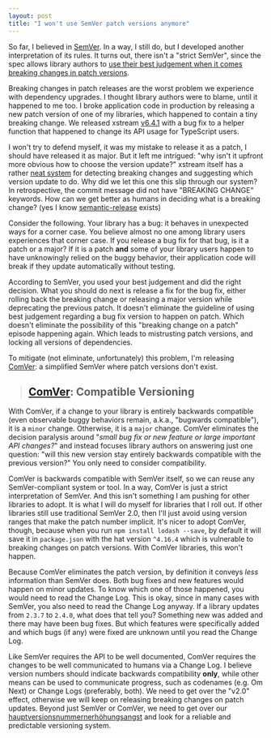 ```yaml
---
layout: post
title: "I won't use SemVer patch versions anymore"
---
```


So far, I believed in [SemVer](http://semver.org/). In a way, I still do, but I developed another interpretation of its rules. It turns out, there isn't a "strict SemVer", since the spec allows library authors to [use their best judgement when it comes breaking changes in patch versions](http://semver.org/#what-if-i-inadvertently-alter-the-public-api-in-a-way-that-is-not-compliant-with-the-version-number-change-ie-the-code-incorrectly-introduces-a-major-breaking-change-in-a-patch-release).

Breaking changes in patch releases are the worst problem we experience with dependency upgrades. I thought library authors were to blame, until it happened to me too. I broke application code in production by releasing a new patch version of one of my libraries, which happened to contain a tiny breaking change. We released xstream [v6.4.1](https://github.com/staltz/xstream/blob/master/CHANGELOG.md#641-2016-09-28) with a bug fix to a helper function that happened to change its API usage for TypeScript users.

I won't try to defend myself, it was my mistake to release it as a patch, I should have released it as major. But it left me intrigued: "why isn't it upfront more obvious how to choose the version update?" xstream itself has a rather [neat system](https://github.com/staltz/xstream/blob/master/tools/check-release.js) for detecting breaking changes and suggesting which version update to do. Why did we let this one this slip through our system? In retrospective, the commit message did not have "BREAKING CHANGE" keywords. How can we get better as humans in deciding what is a breaking change? (yes I know [semantic-release](https://www.npmjs.com/package/semantic-release) exists)

Consider the following. Your library has a bug: it behaves in unexpected ways for a corner case. You believe almost no one among library users experiences that corner case. If you release a bug fix for that bug, is it a patch or a major? If it is a patch **and** some of your library users happen to have unknowingly relied on the buggy behavior, their application code will break if they update automatically without testing.

According to SemVer, you used your best judgement and did the right decision. What you should do next is release a fix for the bug fix, either rolling back the breaking change or releasing a major version while deprecating the previous patch. It doesn't eliminate the guideline of using best judgement regarding a bug fix version to happen on patch. Which doesn't eliminate the possibility of this "breaking change on a patch" episode happening again. Which leads to mistrusting patch versions, and locking all versions of dependencies.

To mitigate (not eliminate, unfortunately) this problem, I'm releasing [ComVer](https://github.com/staltz/comver): a simplified SemVer where patch versions don't exist.

> ## [ComVer](https://github.com/staltz/comver): Compatible Versioning

With ComVer, if a change to your library is entirely backwards compatible (even observable buggy behaviors remain, a.k.a., "bugwards compatible"), it is a `minor` change. Otherwise, it is a `major` change. ComVer eliminates the decision paralysis around "*small bug fix or new feature or large important API changes?*" and instead focuses library authors on answering just one question: "will this new version stay entirely backwards compatible with the previous version?" You only need to consider compatibility.

ComVer is backwards compatible with SemVer itself, so we can reuse any SemVer-compliant system or tool. In a way, ComVer is just a strict interpretation of SemVer. And this isn't something I am pushing for other libraries to adopt. It is what I will do myself for libraries that I roll out. If other libraries still use traditional SemVer 2.0, then I'll just avoid using version ranges that make the patch number implicit. It's nicer to adopt ComVer, though, because when you run `npm install lodash --save`, by default it will save it in `package.json` with the hat version `^4.16.4` which is vulnerable to breaking changes on patch versions. With ComVer libraries, this won't happen.

Because ComVer eliminates the patch version, by definition it conveys *less* information than SemVer does. Both bug fixes and new features would happen on minor updates. To know which one of those happened, you would need to read the Change Log. This is okay, since in many cases with SemVer, you also need to read the Change Log anyway. If a library updates from `2.3.7` to `2.4.0`, what does that tell you? Something new was added and there may have been bug fixes. But which features were specifically added and which bugs (if any) were fixed are unknown until you read the Change Log.

Like SemVer requires the API to be well documented, ComVer requires the changes to be well communicated to humans via a Change Log. I believe version numbers should indicate backwards compatibility **only**, while other means can be used to communicate progress, such as codenames (e.g. Om Next) or Change Logs (preferably, both). We need to get over the "v2.0" effect, otherwise we will keep on releasing breaking changes on patch updates. Beyond just SemVer or ComVer, we need to get over our [hauptversionsnummernerhöhungsangst](https://youtu.be/tc2UgG5L7WM?t=697) and look for a reliable and predictable versioning system.
